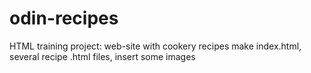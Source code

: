 # odin-recipes
HTML training project: web-site with cookery recipes
make index.html, several recipe .html files, insert some images